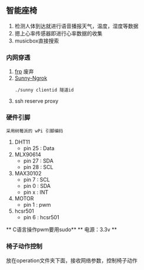 ## 智能座椅

1. 检测人体到达就进行语音播报天气，温度，湿度等数据
2. 摁上心率传感器即进行心率数据的收集
3. musicbox直接搜索

### 内网穿透

1. [frp](https://github.com/fatedier/frp/)  废弃
2. [Sunny-Ngrok](https://www.ngrok.cc/)
	```
	./sunny clientid 隧道id
	```
3. ssh reserve proxy

### 硬件引脚
```
采用树莓派的 wPi 引脚编码
```
1. DHT11
	- pin 25 : Data
2. MLX90614
	- pin 27 : SDA
	- pin 28 : SCL
3. MAX30102
	- pin 7 : SCL
	- pin 0 : SDA
	- pin x : INT
4. MOTOR
	- pin 1 : pwm
5. hcsr501
	- pin 6  : hcsr501

** C语言操作pwm要用sudo**
** 电源：3.3v **

### 椅子动作控制

放在operation文件夹下面，接收网络参数，控制椅子动作
